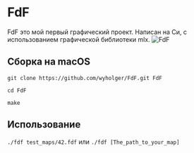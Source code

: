 # FdF
FdF это мой первый графический проект. Написан на Си, с использованием графической библиотеки mlx.
![FdF](https://github.com/wyholger/FdF/blob/main/gif/qwe.gif?raw=true)
## Сборка на macOS
```
git clone https://github.com/wyholger/FdF.git FdF
```
```
cd FdF
```
```
make
```
## Использование 
`./fdf test_maps/42.fdf` или `./fdf [The_path_to_your_map]`
